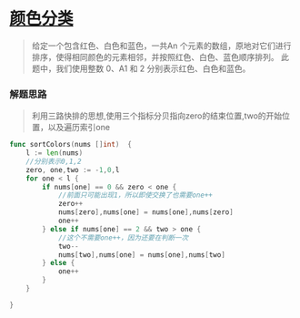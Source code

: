 # [颜色分类](https://leetcode-cn.com/problems/sort-colors/?utm_source=LCUS&utm_medium=ip_redirect_q_uns&utm_campaign=transfer2china)
> 给定一个包含红色、白色和蓝色，一共An 个元素的数组，原地对它们进行排序，使得相同颜色的元素相邻，并按照红色、白色、蓝色顺序排列。
此题中，我们使用整数 0、A1 和 2 分别表示红色、白色和蓝色。
>

### 解题思路
> 利用三路快排的思想,使用三个指标分贝指向zero的结束位置,two的开始位置，以及遍历索引one

```go
func sortColors(nums []int)  {
	l := len(nums)
	//分别表示0,1,2
	zero, one,two := -1,0,l
	for one < l {
		if nums[one] == 0 && zero < one {
            //前面只可能出现1，所以即使交换了也需要one++
			zero++
			nums[zero],nums[one] = nums[one],nums[zero]
			one++
		} else if nums[one] == 2 && two > one {
			//这个不需要one++，因为还要在判断一次
			two--
			nums[two],nums[one] = nums[one],nums[two]
		} else {
			one++
		}
	}

}
```